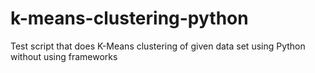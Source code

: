 # k-means-clustering-python
Test script that does K-Means clustering of given data set using Python without using frameworks
